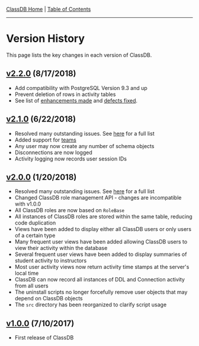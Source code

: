 [ClassDB Home](Home) \| [Table of Contents](Table-of-Contents)

---
# Version History

This page lists the key changes in each version of ClassDB.

## [v2.2.0](https://github.com/DASSL/ClassDB/releases/tag/v2.2.0) (8/17/2018)
- Add compatibility with PostgreSQL Version 9.3 and up
- Prevent deletion of rows in activity tables
- See list of [enhancements made](https://github.com/DASSL/ClassDB/issues?utf8=%E2%9C%93&q=is%3Aissue+sort%3Aupdated-desc+is%3Aclosed+milestone%3A%22M4+%28V+2.2%29%22+label%3Aenhancement+-label%3Aepic) and [defects fixed](https://github.com/DASSL/ClassDB/issues?q=is%3Aissue+sort%3Aupdated-desc+milestone%3A%22M4+%28V+2.2%29%22+-label%3Aenhancement+-label%3Aepic+is%3Aclosed).

## [v2.1.0](https://github.com/DASSL/ClassDB/releases/tag/v2.1.0) (6/22/2018)
- Resolved many outstanding issues. See [here](https://github.com/DASSL/ClassDB/issues?q=is%3Aissue+milestone%3A%22M3+%28V+2.1%29%22+is%3Aclosed) for a full list
- Added support for [teams](Teams)
- Any user may now create any number of schema objects
- Disconnections are now logged
- Activity logging now records user session IDs

## [v2.0.0](https://github.com/DASSL/ClassDB/releases/tag/v2.0.0) (1/20/2018)
- Resolved many outstanding issues. See [here](https://github.com/DASSL/ClassDB/issues?utf8=%E2%9C%93&q=is%3Aissue+milestone%3A%22M2+%28V+2.0.0%29%22+) for a full list
- Changed ClassDB role management API - changes are incompatible with v1.0.0
- All ClassDB roles are now based on `RoleBase`
- All instances of ClassDB roles are stored within the same table, reducing code duplication
- Views have been added to display either all ClassDB users or only users of a certain type
- Many frequent user views have been added allowing ClassDB users to view their activity within the database
- Several frequent user views have been added to display summaries of student activity to instructors
- Most user activity views now return activity time stamps at the server's local time
- ClassDB can now record all instances of DDL and Connection activity from all users
- The uninstall scripts no longer forcefully remove user objects that may depend on ClassDB objects
- The `src` directory has been reorganized to clarify script usage


## [v1.0.0](https://github.com/DASSL/ClassDB/releases/tag/v1.0.0) (7/10/2017)
- First release of ClassDB

